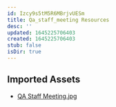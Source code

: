 ```yaml
---
id: Izcy9s5tM5R6MBrjvUESm
title: Qa_staff_meeting Resources
desc: ''
updated: 1645225706403
created: 1645225706403
stub: false
isDir: true
---
```

## Imported Assets
- [QA Staff Meeting.jpg](/assets/qa-staff-meeting.jpg)
